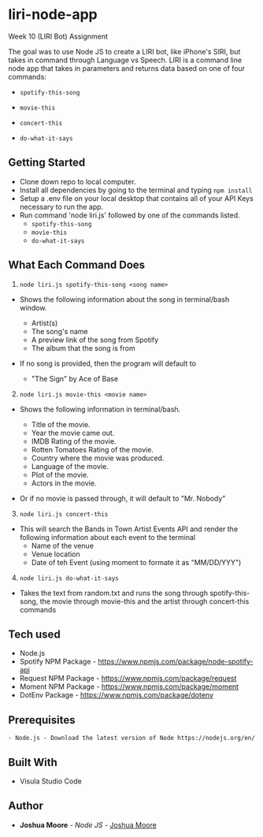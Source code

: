 # liri-node-app
Week 10 (LIRI Bot) Assignment

The goal was to use Node JS to create a LIRI bot, like iPhone's SIRI, but takes in command through Language vs Speech. LIRI is a command line node app that takes in parameters and returns data based on one of four commands:

  * `spotify-this-song`

  * `movie-this`

  * `concert-this`

  * `do-what-it-says`

## Getting Started

- Clone down repo to local computer.
- Install all dependencies by going to the terminal and typing `npm install`
- Setup a .env file on your local desktop that contains all of your API Keys necessary to run the app.
- Run command 'node liri.js' followed by one of the commands listed.
    - `spotify-this-song`
    - `movie-this`
    - `do-what-it-says`

## What Each Command Does


1. `node liri.js spotify-this-song <song name>`

  * Shows the following information about the song in terminal/bash window.
    * Artist(s)
    * The song's name
    * A preview link of the song from Spotify
    * The album that the song is from

  * If no song is provided, then the program will default to
    * "The Sign" by Ace of Base

2. `node liri.js movie-this <movie name>`

  * Shows the following information in terminal/bash.

    * Title of the movie.
    * Year the movie came out.
    * IMDB Rating of the movie.
    * Rotten Tomatoes Rating of the movie.
    * Country where the movie was produced.
    * Language of the movie.
    * Plot of the movie.
    * Actors in the movie.

  * Or if no movie is passed through, it will default to "Mr. Nobody"

3. `node liri.js concert-this`

  * This will search the Bands in Town Artist Events API and render the following information about each event to the terminal
    * Name of the venue
    * Venue location
    * Date of teh Event (using moment to formate it as "MM/DD/YYY")

4. `node liri.js do-what-it-says`

  * Takes the text from random.txt and runs the song through spotify-this-song, the movie through movie-this and the artist through concert-this commands

## Tech used
- Node.js
- Spotify NPM Package - https://www.npmjs.com/package/node-spotify-api
- Request NPM Package - https://www.npmjs.com/package/request
- Moment NPM Package - https://www.npmjs.com/package/moment
- DotEnv Package - https://www.npmjs.com/package/dotenv

## Prerequisites
```
- Node.js - Download the latest version of Node https://nodejs.org/en/
```

## Built With

* Visula Studio Code

## Author

* **Joshua Moore** - *Node JS* - [Joshua Moore](https://github.com/joshmoore2003)
